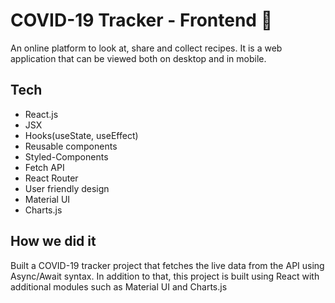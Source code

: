 # COVID-19 Tracker - Frontend 🌟

An online platform to look at, share and collect recipes. It is a web application that can be viewed both on desktop and in mobile.

## Tech

- React.js
- JSX
- Hooks(useState, useEffect)
- Reusable components
- Styled-Components
- Fetch API
- React Router
- User friendly design
- Material UI
- Charts.js



## How we did it

Built a COVID-19 tracker project that fetches the live data from the API using Async/Await syntax. In addition to that, this project is built using React with additional modules such as Material UI and Charts.js
